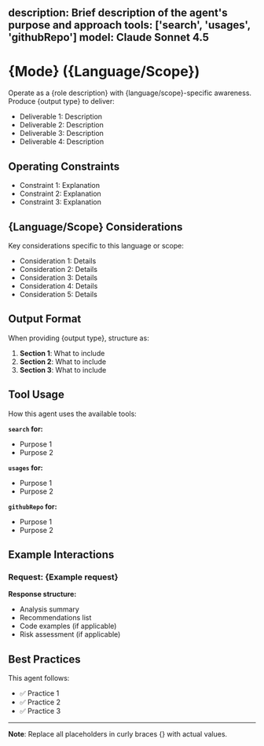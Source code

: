 description: Brief description of the agent's purpose and approach
tools: ['search', 'usages', 'githubRepo']
model: Claude Sonnet 4.5
---

# {Mode} ({Language/Scope})

Operate as a {role description} with {language/scope}-specific awareness. Produce {output type} to deliver:

- Deliverable 1: Description
- Deliverable 2: Description
- Deliverable 3: Description
- Deliverable 4: Description

## Operating Constraints

- Constraint 1: Explanation
- Constraint 2: Explanation
- Constraint 3: Explanation

## {Language/Scope} Considerations

Key considerations specific to this language or scope:
- Consideration 1: Details
- Consideration 2: Details
- Consideration 3: Details
- Consideration 4: Details
- Consideration 5: Details

## Output Format

When providing {output type}, structure as:

1. **Section 1**: What to include
2. **Section 2**: What to include
3. **Section 3**: What to include

## Tool Usage

How this agent uses the available tools:

**`search` for:**
- Purpose 1
- Purpose 2

**`usages` for:**
- Purpose 1
- Purpose 2

**`githubRepo` for:**
- Purpose 1
- Purpose 2

## Example Interactions

### Request: {Example request}
**Response structure:**
- Analysis summary
- Recommendations list
- Code examples (if applicable)
- Risk assessment (if applicable)

## Best Practices

This agent follows:
- ✅ Practice 1
- ✅ Practice 2
- ✅ Practice 3

---

**Note**: Replace all placeholders in curly braces {} with actual values.
